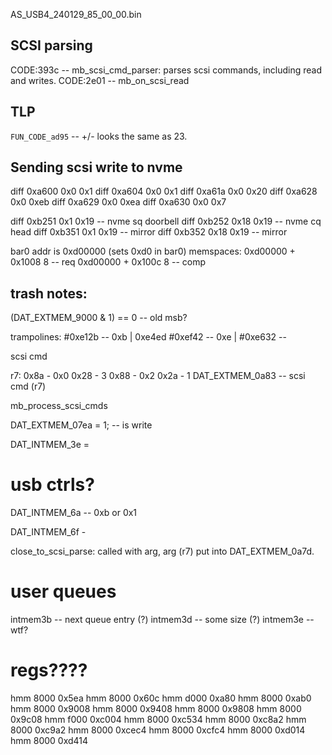 AS_USB4_240129_85_00_00.bin

## SCSI parsing

CODE:393c -- mb_scsi_cmd_parser: parses scsi commands, including read and writes.
CODE:2e01 -- mb_on_scsi_read

## TLP
`FUN_CODE_ad95` -- +/- looks the same as 23.

## Sending scsi write to nvme
diff 0xa600 0x0 0x1
diff 0xa604 0x0 0x1
diff 0xa61a 0x0 0x20
diff 0xa628 0x0 0xeb
diff 0xa629 0x0 0xea
diff 0xa630 0x0 0x7

diff 0xb251 0x1 0x19 -- nvme sq doorbell
diff 0xb252 0x18 0x19 -- nvme cq head
diff 0xb351 0x1 0x19 -- mirror
diff 0xb352 0x18 0x19 -- mirror

bar0 addr is 0xd00000 (sets 0xd0 in bar0)
memspaces:
0xd00000 + 0x1008 8 -- req
0xd00000 + 0x100c 8 -- comp

## trash notes:
(DAT_EXTMEM_9000 & 1) == 0 -- old msb?

trampolines:
#0xe12b -- 0xb | 0xe4ed
#0xef42 -- 0xe | 
#0xe632 -- 


scsi cmd

r7:
0x8a - 0x0
0x28 - 3
0x88 - 0x2
0x2a - 1
DAT_EXTMEM_0a83 -- scsi cmd (r7)

mb_process_scsi_cmds

DAT_EXTMEM_07ea = 1; -- is write


DAT_INTMEM_3e = 


# usb ctrls?
DAT_INTMEM_6a -- 0xb or 0x1

  <!-- DAT_EXTMEM_9093 = 8;
  DAT_EXTMEM_9094 = 2; -->

DAT_INTMEM_6f -



close_to_scsi_parse: called with arg, arg (r7) put into DAT_EXTMEM_0a7d.



# user queues
intmem3b -- next queue entry (?)
intmem3d -- some size (?)
intmem3e -- wtf?

# regs????
hmm 8000 0x5ea
hmm 8000 0x60c
hmm d000 0xa80
hmm 8000 0xab0
hmm 8000 0x9008
hmm 8000 0x9408
hmm 8000 0x9808
hmm 8000 0x9c08
hmm f000 0xc004
hmm 8000 0xc534
hmm 8000 0xc8a2
hmm 8000 0xc9a2
hmm 8000 0xcec4
hmm 8000 0xcfc4
hmm 8000 0xd014
hmm 8000 0xd414
